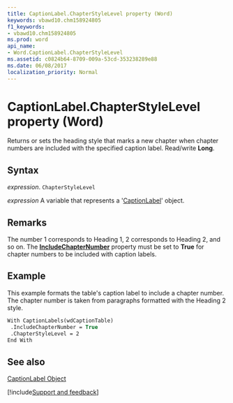 ```yaml
---
title: CaptionLabel.ChapterStyleLevel property (Word)
keywords: vbawd10.chm158924805
f1_keywords:
- vbawd10.chm158924805
ms.prod: word
api_name:
- Word.CaptionLabel.ChapterStyleLevel
ms.assetid: c0824b64-8709-009a-53cd-353238289e88
ms.date: 06/08/2017
localization_priority: Normal
---
```



# CaptionLabel.ChapterStyleLevel property (Word)

Returns or sets the heading style that marks a new chapter when chapter numbers are included with the specified caption label. Read/write  **Long**.


## Syntax

_expression_. `ChapterStyleLevel`

_expression_ A variable that represents a '[CaptionLabel](Word.CaptionLabel.md)' object.


## Remarks

The number 1 corresponds to Heading 1, 2 corresponds to Heading 2, and so on. The  **[IncludeChapterNumber](Word.CaptionLabel.IncludeChapterNumber.md)** property must be set to **True** for chapter numbers to be included with caption labels.


## Example

This example formats the table's caption label to include a chapter number. The chapter number is taken from paragraphs formatted with the Heading 2 style.


```vb
With CaptionLabels(wdCaptionTable) 
 .IncludeChapterNumber = True 
 .ChapterStyleLevel = 2 
End With
```


## See also


[CaptionLabel Object](Word.CaptionLabel.md)

[!include[Support and feedback](~/includes/feedback-boilerplate.md)]